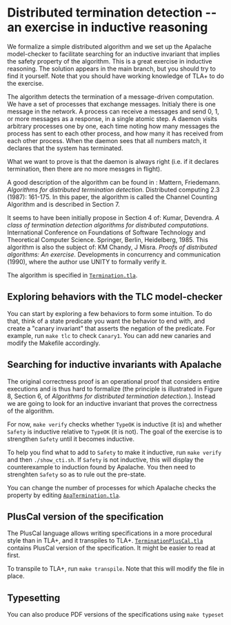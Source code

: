 # Distributed termination detection -- an exercise in inductive reasoning

We formalize a simple distributed algorithm and we set up the Apalache
model-checker to facilitate searching for an inductive invariant that implies
the safety property of the algorithm. This is a great exercise in inductive
reasoning. The solution appears in the main branch, but you should try to
find it yourself. Note that you should have working knowledge of TLA+ to do the
exercise.

The algorithm detects the termination of a message-driven computation.  We
have a set of processes that exchange messages.  Initialy there is one message
in the network. A process can receive a messages and send 0, 1, or more
messages as a response, in a single atomic step.  A daemon visits arbitrary
processes one by one, each time noting how many messages the process has sent
to each other process, and how many it has received from each other process.
When the daemon sees that all numbers match, it declares that the system has
terminated.

What we want to prove is that the daemon is always right (i.e. if it declares
termination, then there are no more messges in flight).

A good description of the algorithm can be found in : Mattern, Friedemann.
*Algorithms for distributed termination detection.* Distributed computing 2.3
(1987): 161-175. In this paper, the algorithm is called the Channel Counting
Algorithm and is described in Section 7.

It seems to have been initially propose in Section 4 of: Kumar, Devendra.  *A
class of termination detection algorithms for distributed computations.*
International Conference on Foundations of Software Technology and Theoretical
Computer Science.  Springer, Berlin, Heidelberg, 1985. This algorithm is also
the subject of: KM Chandy, J Misra. *Proofs of distributed algorithms: An
exercise.* Developments in concurrency and communication (1990), where the
author use UNITY to formally verify it.

The algorithm is specified in [`Termination.tla`](Termination.tla).

## Exploring behaviors with the TLC model-checker

You can start by exploring a few behaviors to form some intuition.
To do that, think of a state predicate you want the behavior to end with, and create a "canary invariant" that asserts the negation of the predicate.
For example, run `make tlc` to check `Canary1`.
You can add new canaries and modify the Makefile accordingly.

## Searching for inductive invariants with Apalache

The original correctness proof is an operational proof that considers entire
executions and is thus hard to formalize (the principle is illustrated in
Figure 8, Section 6, of *Algorithms for distributed termination detection.*).
Instead we are going to look for an inductive invariant that proves the
correctness of the algorithm.

For now, `make verify` checks whether `TypeOK` is inductive (it is) and whether `Safety` is inductive relative to `TypeOK` (it is not).
The goal of the exercise is to strengthen `Safety` until it becomes inductive.

To help you find what to add to `Safety` to make it inductive, run `make verify` and then `./show_cti.sh`.
If `Safety` is not inductive, this will display the counterexample to induction found by Apalache.
You then need to strenghten `Safety` so as to rule out the pre-state.

You can change the number of processes for which Apalache checks the property
by editing [`ApaTermination.tla`](ApaTermination.tla).

## PlusCal version of the specification

The PlusCal language allows writing specifications in a more procedural style than in TLA+, and it transpiles to TLA+.
[`TerminationPlusCal.tla`](TerminationPlusCal.tla) contains PlusCal version of the specification.
It might be easier to read at first.

To transpile to TLA+, run `make transpile`. Note that this will modify the file in place.

## Typesetting

You can also produce PDF versions of the specifications using `make typeset`
